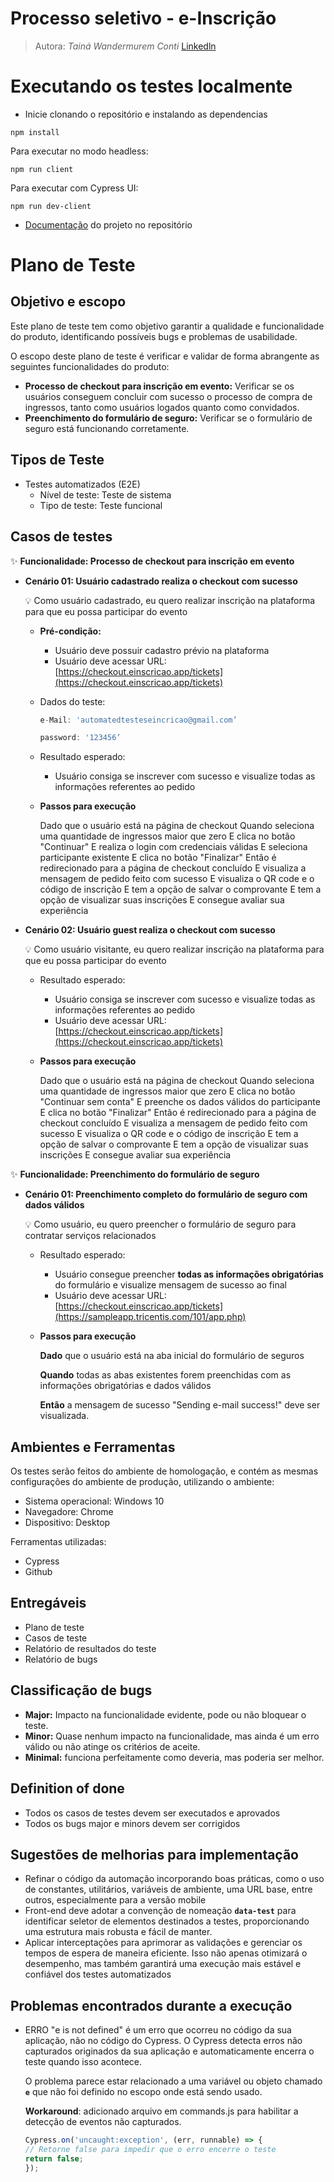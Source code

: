 
# Processo seletivo - e-Inscrição

> Autora: *Tainá Wandermurem Conti*
> [Linkedln](https://www.linkedin.com/in/tainaconti/)
> 

# **Executando os testes localmente** 
- Inicie clonando o repositório e instalando as dependencias
```
npm install
```
Para executar no modo headless:
```
npm run client
```
Para executar com Cypress UI:
```
npm run dev-client
```

- [Documentação](./doc-pdf.pdf) do projeto no repositório 

# **Plano de Teste**

## Objetivo e escopo

Este plano de teste tem como objetivo garantir a qualidade e funcionalidade do produto, identificando possíveis bugs e problemas de usabilidade.

O escopo deste plano de teste é verificar e validar de forma abrangente as seguintes funcionalidades do produto:

- **Processo de checkout para inscrição em evento:** Verificar se os usuários conseguem concluir com sucesso o processo de compra de ingressos, tanto como usuários logados quanto como convidados.
- **Preenchimento do formulário de seguro:** Verificar se o formulário de seguro está funcionando corretamente.

## Tipos de Teste

- Testes automatizados (E2E)
    - Nível de teste: Teste de sistema
    - Tipo de teste: Teste funcional

## Casos de testes

✨ **Funcionalidade: Processo de checkout para inscrição em evento**

- **Cenário 01: Usuário cadastrado realiza o checkout com sucesso**
    
    <aside>
    💡 Como usuário cadastrado, eu quero realizar inscrição na plataforma para que eu possa participar do evento
    
    </aside>
    
    - **Pré-condição:**
        - Usuário deve possuir cadastro prévio na plataforma
        - Usuário deve acessar URL: [https://checkout.einscricao.app/tickets](https://checkout.einscricao.app/tickets)
    - Dados do teste:
        
        ```jsx
        e-Mail: 'automatedtesteseincricao@gmail.com’
        ```
        
        ```jsx
        password: '123456’
        ```
        
    - Resultado esperado:
        - Usuário consiga se inscrever com sucesso e visualize todas as informações referentes ao pedido
    - ****Passos para execução****
        
        Dado que o usuário está na página de checkout
        Quando seleciona uma quantidade de ingressos maior que zero
        E clica no botão "Continuar"
        E realiza o login com credenciais válidas
        E seleciona participante existente
        E clica no botão "Finalizar"
        Então é redirecionado para a página de checkout concluído
        E visualiza a mensagem de pedido feito com sucesso
        E visualiza o QR code e o código de inscrição
        E tem a opção de salvar o comprovante
        E tem a opção de visualizar suas inscrições
        E consegue avaliar sua experiência
        
- **Cenário 02: Usuário guest realiza o checkout com sucesso**
    
    <aside>
    💡 Como usuário visitante, eu quero realizar inscrição na plataforma para que eu possa participar do evento
    
    </aside>
    
    - Resultado esperado:
        - Usuário consiga se inscrever com sucesso e visualize todas as informações referentes ao pedido
        - Usuário deve acessar URL: [https://checkout.einscricao.app/tickets](https://checkout.einscricao.app/tickets)
        
    - ****Passos para execução****
        
        Dado que o usuário está na página de checkout
        Quando seleciona uma quantidade de ingressos maior que zero
        E clica no botão "Continuar sem conta"
        E preenche os dados válidos do participante
        E clica no botão "Finalizar"
        Então é redirecionado para a página de checkout concluído
        E visualiza a mensagem de pedido feito com sucesso
        E visualiza o QR code e o código de inscrição
        E tem a opção de salvar o comprovante
        E tem a opção de visualizar suas inscrições
        E consegue avaliar sua experiência
        
    

✨ **Funcionalidade: Preenchimento do formulário de seguro**

- **Cenário 01: Preenchimento completo do formulário de seguro com dados válidos**
    
    <aside>
    💡 Como usuário, eu quero preencher o formulário de seguro para contratar serviços relacionados
    
    </aside>
    
    - Resultado esperado:
        - Usuário consegue preencher **todas as informações obrigatórias** do formulário e visualize mensagem de sucesso ao final
        - Usuário deve acessar URL: [https://checkout.einscricao.app/tickets](https://sampleapp.tricentis.com/101/app.php)
    - ****Passos para execução****
        
        **Dado** que o usuário está na aba inicial do formulário de seguros
        
        **Quando** todas as abas existentes forem preenchidas com as informações obrigatórias e dados válidos
        
        **Então** a mensagem de sucesso "Sending e-mail success!" deve ser visualizada.
        

## Ambientes e Ferramentas

Os testes serão feitos do ambiente de homologação, e contém as mesmas
configurações do ambiente de produção, utilizando o ambiente:

- Sistema operacional: Windows 10
- Navegadore: Chrome
- Dispositivo: Desktop

Ferramentas utilizadas: 

- Cypress
- Github

## Entregáveis

- Plano de teste
- Casos de teste
- Relatório de resultados do teste
- Relatório de bugs

## Classificação de bugs

- **Major:** Impacto na funcionalidade evidente, pode ou não bloquear o teste.
- **Minor:** Quase nenhum impacto na funcionalidade, mas ainda é um erro válido ou não atinge os critérios de aceite.
- **Minimal:** funciona perfeitamente como deveria, mas poderia ser melhor.

## Definition of done

- Todos os casos de testes devem ser executados e aprovados
- Todos os bugs major e minors devem ser corrigidos

## Sugestões de melhorias para implementação

- Refinar o código da automação incorporando boas práticas, como o uso de constantes, utilitários, variáveis de ambiente, uma URL base, entre outros, especialmente para a versão mobile
- Front-end deve adotar a convenção de nomeação **`data-test`** para identificar seletor de elementos destinados a testes, proporcionando uma estrutura mais robusta e fácil de manter.
- Aplicar interceptações para aprimorar as validações e gerenciar os tempos de espera de maneira eficiente. Isso não apenas otimizará o desempenho, mas também garantirá uma execução mais estável e confiável dos testes automatizados

## Problemas encontrados durante a execução

- ERRO  "e is not defined" é um erro que ocorreu no código da sua aplicação, não no código do Cypress. O Cypress detecta erros não capturados originados da sua aplicação e automaticamente encerra o teste quando isso acontece.
    
    O problema parece estar relacionado a uma variável ou objeto chamado **`e`** que não foi definido no escopo onde está sendo usado. 
    
    **Workaround**: adicionado arquivo em commands.js para habilitar a detecção de eventos não capturados. 
    
    ```jsx
    Cypress.on('uncaught:exception', (err, runnable) => {
    // Retorne false para impedir que o erro encerre o teste
    return false;
    });
    ```


